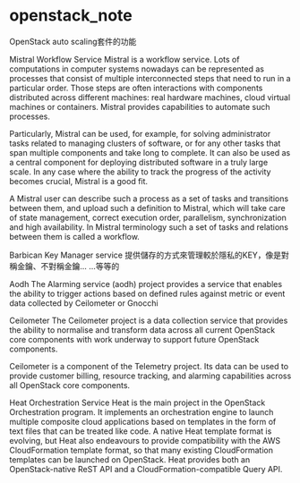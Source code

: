 # openstack_note
OpenStack auto scaling套件的功能


Mistral Workflow Service
Mistral is a workflow service. Lots of computations in computer systems nowadays can be represented as processes that consist of multiple interconnected steps that need to run in a particular order. Those steps are often interactions with components distributed across different machines: real hardware machines, cloud virtual machines or containers. Mistral provides capabilities to automate such processes.

Particularly, Mistral can be used, for example, for solving administrator tasks related to managing clusters of software, or for any other tasks that span multiple components and take long to complete. It can also be used as a central component for deploying distributed software in a truly large scale. In any case where the ability to track the progress of the activity becomes crucial, Mistral is a good fit.

A Mistral user can describe such a process as a set of tasks and transitions between them, and upload such a definition to Mistral, which will take care of state management, correct execution order, parallelism, synchronization and high availability. In Mistral terminology such a set of tasks and relations between them is called a workflow.


Barbican Key Manager service
提供儲存的方式來管理較於隱私的KEY，像是對稱金鑰、不對稱金鑰... ...等等的


Aodh
The Alarming service (aodh) project provides a service that enables the ability to trigger actions based on defined rules against metric or event data collected by Ceilometer or Gnocchi


Ceilometer
The Ceilometer project is a data collection service that provides the ability to normalise and transform data across all current OpenStack core components with work underway to support future OpenStack components.

Ceilometer is a component of the Telemetry project. Its data can be used to provide customer billing, resource tracking, and alarming capabilities across all OpenStack core components.


Heat Orchestration Service
Heat is the main project in the OpenStack Orchestration program. It implements an orchestration engine to launch multiple composite cloud applications based on templates in the form of text files that can be treated like code. A native Heat template format is evolving, but Heat also endeavours to provide compatibility with the AWS CloudFormation template format, so that many existing CloudFormation templates can be launched on OpenStack. Heat provides both an OpenStack-native ReST API and a CloudFormation-compatible Query API.
